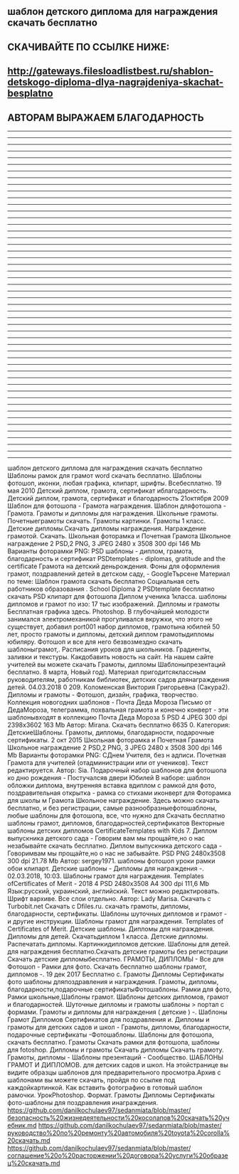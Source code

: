 шаблон детского диплома для награждения скачать бесплатно
--------------------------------------------------
СКАЧИВАЙТЕ ПО ССЫЛКЕ НИЖЕ:
--------------------------------------------------
http://gateways.filesloadlistbest.ru/shablon-detskogo-diploma-dlya-nagrajdeniya-skachat-besplatno
--------------------------------------------------
АВТОРАМ ВЫРАЖАЕМ БЛАГОДАРНОСТЬ
--------------------------------------------------
--------------------------------------------------
--------------------------------------------------
--------------------------------------------------
--------------------------------------------------
--------------------------------------------------
--------------------------------------------------
--------------------------------------------------
--------------------------------------------------
--------------------------------------------------
--------------------------------------------------
--------------------------------------------------
--------------------------------------------------
--------------------------------------------------
--------------------------------------------------
--------------------------------------------------
--------------------------------------------------
--------------------------------------------------
--------------------------------------------------
--------------------------------------------------
--------------------------------------------------
--------------------------------------------------
--------------------------------------------------
--------------------------------------------------
--------------------------------------------------
--------------------------------------------------
--------------------------------------------------
--------------------------------------------------
--------------------------------------------------
--------------------------------------------------
--------------------------------------------------
--------------------------------------------------
--------------------------------------------------
--------------------------------------------------
--------------------------------------------------
--------------------------------------------------
--------------------------------------------------
--------------------------------------------------
--------------------------------------------------
--------------------------------------------------
--------------------------------------------------
--------------------------------------------------
--------------------------------------------------
--------------------------------------------------
--------------------------------------------------
--------------------------------------------------
--------------------------------------------------
--------------------------------------------------
--------------------------------------------------
--------------------------------------------------
--------------------------------------------------
шаблон детского диплома для награждения скачать бесплатно Шаблоны рамок для грамот word скачать бесплатно. Шаблоны фотошоп, иконки, любая графика, клипарт, шрифты. Всебесплатно.  19 мая 2010 Детский диплом, грамота, сертификат иблагодарность. Детский диплом, грамота, сертификат и благодарность  21октября 2009 Шаблон для фотошопа - Грамота награждения. Шаблон дляфотошопа - Грамота. Грамоты и дипломы для награждения. Школьные грамоты. Почетныеграмоты скачать. Грамоты картинки. Грамоты 1 класс. Детские дипломы.Скачать дипломы награждения. Награждение грамотой. Скачать. Школьная фоторамка и Почетная Грамота  Школьное награждение 2 PSD,2 PNG, 3 JPEG  2480 x 3508  300 dpi  146 Mb Варианты фоторамки PNG: PSD шаблоны - диплом, грамота, благодарность и сертификат  PSDtemplates - diplomas, gratitude and the certificate  Грамота на детский деньрождения. Фоны для оформления грамот, поздравлений детей в детском саду, - GoogleТърсене  Материал по теме: Шаблон грамота  скачать бесплатно Социальная сеть работников образования . School Diploma 2 PSDtemplate  бесплатно скачать PSD клипарт для фотошопа Диплом ученика 1класса. шаблоны дипломов и грамот по изо: 17 тыс изображений. Дипломы и грамоты  Бесплатная графика здесь. Photoshop. В глубочайшей молодости занимался электромеханикой прогуливался вкружки, что этого не существует, добавил port001 набор дипломов, грамотына юбилей 50 лет, просто грамоты и дипломы, детский диплом грамотыдипломы юбиляру. Фотошоп и все для него безвозмездно скачать шаблоныграмот,. Расписания уроков для школьников. Градиенты, заливки и текстуры. Какдобавить новость на сайт. На нашем сайте учителей вы можете скачать Грамоты, дипломы Шаблоныпрезентаций бесплатно.  8 марта, Новый год). Материал пригодитсяклассным руководителям, работникам библиотек, детских садов длянаграждения детей. 04.03.2018 0 209. Коломенская Виктория Григорьевна (Сакура2). Дипломы и грамоты - Фотошоп, дизайн, графика, творчество. Коллекция новогодних шаблонов - Почта Деда Мороза Письмо от ДедаМороза, телеграмма, похвальная грамота и конечно конверт - эти шаблонывходят в коллекцию Почта Деда Мороза 5 PSD 4 JPEG  300 dpi  2398х3602 163 Mb Автор: Mirana. Скачать бесплатно 6635 0. Категория: ДетскиеШаблоны. Грамоты, дипломы, благодарности, подарочные сертификаты. 2 окт 2015  Школьная фоторамка и Почетная Грамота  Школьное награждение 2 PSD,2 PNG, 3 JPEG  2480 x 3508  300 dpi  146 Mb Варианты фоторамки PNG: СДнем Учителя, без н адписи. Почетная Грамота для учителей (отадминистрации или от учеников). Текст редактируется. Автор: Sia. Подарочный набор шаблонов для фотошопа ко дню рождения - Постучалсяв двери Юбилей В наборе: шаблон обложки диплома, внутренняя вставка вдиплом с рамкой для фото, поздравительная открытка - рамка со стихами иконверт для  Фоторамка для школы м Грамота  Школьное награждение.
Здесь можно скачать бесплатно, и без регистрации, самые разнообразныефотошаблоны, любые шаблоны для фотошопа, все, что нужно для Скачать бесплатно шаблоны грамот, дипломов, благодарностей,сертификатов  Векторные шаблоны детских дипломов  CertificateTemplates with Kids 7. Диплом выпускника детского сада - Говорим вам мы прощайте,но о нас незабывайте скачать бесплатно. Диплом выпускника детского сада - Говоримвам мы прощайте,но о нас не забывайте. PSD  PNG  2480x3508  300 dpi 21.78 Mb Автор: sergey1971. шаблоны фотошоп уроки рамки обои клипарт. Детские шаблоны - Дипломы для награждения -. 02.03.2018, 10:03. Шаблоны грамот для награждения. Templates ofCertificates of Merit - 2018 4 PSD  2480x3508  A4  300 dpi  111,6 Мb Язык:русский, украинский, английский. Текст можно редактировать. Шрифт вархиве. Все слои отдельно. Автор: Lady Marisa. Скачать с Turbobit.net Скачать с Dfiles.ru. скачать грамоты, дипломы, благодарности, сертификаты. Шаблоны шуточных дипломов и грамот -  и другие инструкции. Шаблоны грамот для награждения. Templates of Certificates of Merit. Детские шаблоны. Дипломы для награждения. Дипломы для детей. Скачатьдиплом 1 класса. Детские дипломы. Распечатать дипломы. Картинкидипломов детские. Шаблоны для детей.  для награждения бесплатно.Скачать детские грамоты без регистрации  Скачать детские дипломыбесплатно. ГРАМОТЫ, ДИПЛОМЫ - Все для Фотошоп - Рамки для фото. Скачать бесплатно шаблоны грамот, дипломов  -. 19 дек 2017  Бесплатно с. Грамоты Дипломы Сертификаты фото шаблоны дляпоздравления и награждения. Грамоты, дипломы, благодарности,подарочные сертификатыФотошаблоны. Рамки для фото, Рамки школьные,Шаблоны грамот. Шаблоны детских дипломов, грамот и благодарностей. Шуточные дипломы и грамоты шаблоны >  портал с формами. Грамоты и дипломы для награждения ( детские ) -. Шаблоны Грамот Дипломов Сертификатов для поздравления и. Дипломы и грамоты для детских садов и школ -
Грамоты, дипломы, благодарности, подарочные сертификаты -Фотошаблоны. Шаблоны для фотошопа, скачать бесплатно. Грамоты  Скачать рамки для фотошопа, шаблоны для fotoshop. Дипломы и грамоты  Скачать дипломы  Скачать грамоту. Грамоты, дипломы - Шаблоны презентаций - Сообщество. ШАБЛОНЫ ГРАМОТ И ДИПЛОМОВ. для детских садов и школ. На этойстранице вы видите образцы шаблонов для предварительного просмотра.Архив с шаблонами вы можете скачать, пройдя по ссылке под каждойкартинкой. Как вставить фотографию в готовый шаблон рамочки. УрокPhotoshop. Формат. Грамоты Дипломы Сертификаты фото-шаблоны для поздравления инаграждения.
https://github.com/danilkochulaev97/sedanmiata/blob/master/безопасность%20жизнедеятельности%20косолапов%20скачать%20учебник.md
https://github.com/danilkochulaev97/sedanmiata/blob/master/руководство%20по%20ремонту%20автомобиля%20toyota%20corolla%20скачать.md
https://github.com/danilkochulaev97/sedanmiata/blob/master/соглашение%20о%20расторжении%20договора%20услуги%20образец%20скачать.md